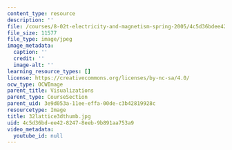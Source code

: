 ```yaml
---
content_type: resource
description: ''
file: /courses/8-02t-electricity-and-magnetism-spring-2005/4c5d36bdee4282478eeb9b891aa753a9_32lattice3dthumb.jpg
file_size: 11577
file_type: image/jpeg
image_metadata:
  caption: ''
  credit: ''
  image-alt: ''
learning_resource_types: []
license: https://creativecommons.org/licenses/by-nc-sa/4.0/
ocw_type: OCWImage
parent_title: Visualizations
parent_type: CourseSection
parent_uid: 3e9d053a-11ee-effa-00de-c3b42819928c
resourcetype: Image
title: 32lattice3dthumb.jpg
uid: 4c5d36bd-ee42-8247-8eeb-9b891aa753a9
video_metadata:
  youtube_id: null
---
```

